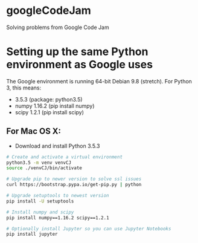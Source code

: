 # googleCodeJam
Solving problems from Google Code Jam

# Setting up the same Python environment as Google uses
The Google environment is running 64-bit Debian 9.8 (stretch). For Python 3, this means:
- 3.5.3 (package: python3.5)
 - numpy 1.16.2 (pip install numpy)
 - scipy 1.2.1 (pip install scipy) 

## For Mac OS X:
- Download and install Python 3.5.3
```bash
# Create and activate a virtual environment
python3.5 -m venv venvCJ
source ./venvCJ/bin/activate

# Upgrade pip to newer version to solve ssl issues
curl https://bootstrap.pypa.io/get-pip.py | python

# Upgrade setuptools to newest version
pip install -U setuptools

# Install numpy and scipy
pip install numpy==1.16.2 scipy==1.2.1

# Optionally install Jupyter so you can use Jupyter Notebooks
pip install jupyter
```
